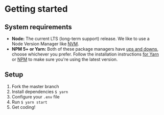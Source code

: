 # Getting started

## System requirements

* **Node:** The current LTS \(long-term support\) release. We like to use a Node Version Manager like [NVM](https://github.com/creationix/nvm).
* **NPM 5+ or Yarn:** Both of these package managers have [ups and downs](https://blog.risingstack.com/yarn-vs-npm-node-js-package-managers/), choose whichever you prefer. Follow the installation instructions [for Yarn](https://yarnpkg.com/en/docs/install) or [NPM](https://www.npmjs.com/get-npm) to make sure you're using the latest version.

## Setup

1. Fork the master branch
2. Install dependencies `$ yarn`
3. Configure your `.env` file
4. Run `$ yarn start`
5. Get coding!


